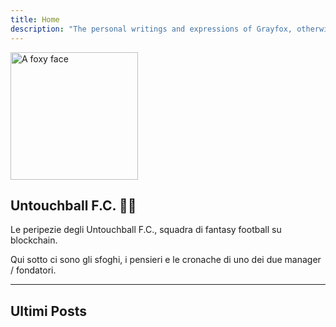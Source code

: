 ```yaml
---
title: Home
description: "The personal writings and expressions of Grayfox, otherwise known as you too and everyone else. It is a loving and silly place."
---
```

<img
  id="foxy"
  src="/images/LOGO.png" height="204px" width="204"
  alt="A foxy face">

## Untouchball F.C. 💜🖤

Le peripezie degli Untouchball F.C., squadra di fantasy football su blockchain.

Qui sotto ci sono gli sfoghi, i pensieri e le cronache di uno dei due manager / fondatori.

---

## Ultimi Posts

